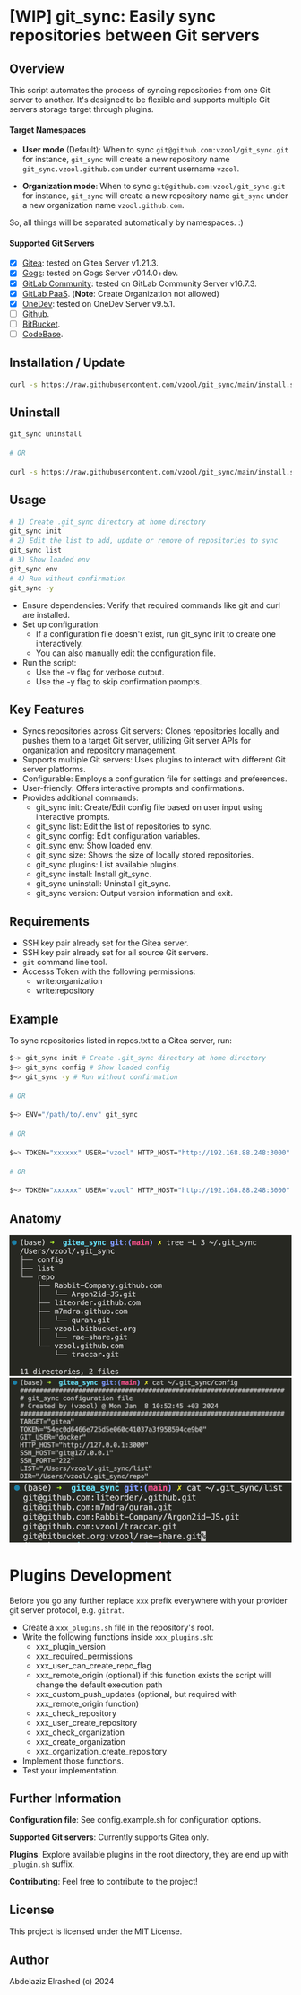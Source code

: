 # [WIP] git_sync: Easily sync repositories between Git servers

## Overview

This script automates the process of syncing repositories from one Git server to another. It's designed to be flexible and supports multiple Git servers storage target through plugins.

#### Target Namespaces 

- **User mode** (Default): When to sync `git@github.com:vzool/git_sync.git` for instance, `git_sync` will create a new repository name `git_sync.vzool.github.com` under current username `vzool`.

- **Organization mode**: When to sync `git@github.com:vzool/git_sync.git` for instance, `git_sync` will create a new repository name `git_sync` under a new organization name `vzool.github.com`.


So, all things will be separated automatically by namespaces. :)

#### Supported Git Servers

- [x] [Gitea](https://about.gitea.com/): tested on Gitea Server v1.21.3.
- [x] [Gogs](https://gogs.io/): tested on Gogs Server v0.14.0+dev.
- [x] [GitLab Community](https://about.gitlab.com/community/): tested on GitLab Community Server v16.7.3.
- [x] [GitLab PaaS](https://about.gitlab.com/). (**Note**: Create Organization not allowed)
- [x] [OneDev](https://onedev.io/): tested on OneDev Server v9.5.1.
- [ ] [Github](https://github.com/).
- [ ] [BitBucket](https://bitbucket.org/).
- [ ] [CodeBase](https://www.codebasehq.com/).

## Installation / Update

```bash
curl -s https://raw.githubusercontent.com/vzool/git_sync/main/install.sh | bash -s --
```

## Uninstall

```bash
git_sync uninstall

# OR

curl -s https://raw.githubusercontent.com/vzool/git_sync/main/install.sh | bash -s -- remove
```

## Usage

```bash
# 1) Create .git_sync directory at home directory
git_sync init 
# 2) Edit the list to add, update or remove of repositories to sync
git_sync list
# 3) Show loaded env
git_sync env
# 4) Run without confirmation
git_sync -y
```

- Ensure dependencies: Verify that required commands like git and curl are installed.
- Set up configuration:
    - If a configuration file doesn't exist, run git_sync init to create one interactively.
    - You can also manually edit the configuration file.
- Run the script:
    - Use the -v flag for verbose output.
    - Use the -y flag to skip confirmation prompts.

## Key Features

- Syncs repositories across Git servers: Clones repositories locally and pushes them to a target Git server, utilizing Git server APIs for organization and repository management.
- Supports multiple Git servers: Uses plugins to interact with different Git server platforms.
- Configurable: Employs a configuration file for settings and preferences.
- User-friendly: Offers interactive prompts and confirmations.
- Provides additional commands:
    - git_sync init: Create/Edit config file based on user input using interactive prompts.
    - git_sync list: Edit the list of repositories to sync.
    - git_sync config: Edit configuration variables.
    - git_sync env: Show loaded env.
    - git_sync size: Shows the size of locally stored repositories.
    - git_sync plugins: List available plugins.
    - git_sync install: Install git_sync.
    - git_sync uninstall: Uninstall git_sync.
    - git_sync version: Output version information and exit.

## Requirements

- SSH key pair already set for the Gitea server.
- SSH key pair already set for all source Git servers.
- `git` command line tool.
- Accesss Token with the following permissions:
    - write:organization
    - write:repository

## Example

To sync repositories listed in repos.txt to a Gitea server, run:

```bash
$~> git_sync init # Create .git_sync directory at home directory
$~> git_sync config # Show loaded config
$~> git_sync -y # Run without confirmation

# OR

$~> ENV="/path/to/.env" git_sync

# OR

$~> TOKEN="xxxxxx" USER="vzool" HTTP_HOST="http://192.168.88.248:3000" SSH_HOST="git@192.168.88.248" LIST="/path/to/git_sync_repo.txt" git_sync

# OR

$~> TOKEN="xxxxxx" USER="vzool" HTTP_HOST="http://192.168.88.248:3000" SSH_HOST="git@192.168.88.248" SSH_PORT="22" LIST="git_sync_repo.txt" DIR="repo/" git_sync
```

## Anatomy

![00-local-file-storage](images/00-local-file-storage.png)
![01-configuration-file](images/01-configuration-file.png)
![02-repositories-list.png](images/02-repositories-list.png)

# Plugins Development

Before you go any further replace `xxx` prefix everywhere with your provider git server protocol, e.g. `gitrat`.
- Create a `xxx_plugins.sh` file in the repository's root.
- Write the following functions inside `xxx_plugins.sh`:
    - xxx_plugin_version
    - xxx_required_permissions
    - xxx_user_can_create_repo_flag
    - xxx_remote_origin (optional) if this function exists the script will change the default execution path
    - xxx_custom_push_updates (optional, but required with xxx_remote_origin function)
    - xxx_check_repository
    - xxx_user_create_repository
    - xxx_check_organization
    - xxx_create_organization
    - xxx_organization_create_repository
- Implement those functions.
- Test your implementation.

## Further Information

**Configuration file**: See config.example.sh for configuration options.

**Supported Git servers**: Currently supports Gitea only.

**Plugins**: Explore available plugins in the root directory, they are end up with `_plugin.sh` suffix.

**Contributing**: Feel free to contribute to the project!

## License

This project is licensed under the MIT License.

## Author

Abdelaziz Elrashed (c) 2024
